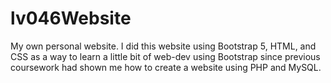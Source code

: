 # lv046Website 
My own personal website. I did this website using Bootstrap 5, HTML, and CSS as a way to learn a little bit of web-dev using Bootstrap since previous coursework had shown me how to create a website using PHP and MySQL.
